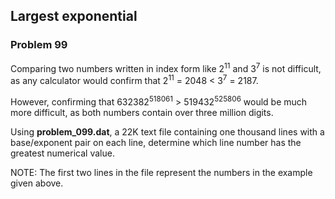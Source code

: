 ﻿## Largest exponential
### Problem 99

Comparing two numbers written in index form like 2<sup>11</sup> and 3<sup>7</sup> is not difficult, as any calculator would confirm that 2<sup>11</sup> = 2048 < 3<sup>7</sup> = 2187.

However, confirming that 632382<sup>518061</sup> > 519432<sup>525806</sup> would be much more difficult, as both numbers contain over three million digits.

Using **problem_099.dat**, a 22K text file containing one thousand lines with a base/exponent pair on each line, determine which line number has the greatest numerical value.

NOTE: The first two lines in the file represent the numbers in the example given above.

